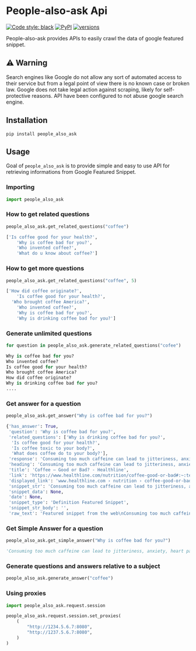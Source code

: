 # People-also-ask Api

[![Code style: black](https://img.shields.io/badge/code%20style-black-000000.svg)](https://github.com/python/black)
[![PyPI](https://img.shields.io/pypi/v/people_also_ask.svg)](https://pypi.org/project/people-also-ask)
[![versions](https://img.shields.io/pypi/pyversions/people_also_ask.svg)](https://github.com/lagranges/people_also_ask)

People-also-ask provides APIs to easily crawl the data of google featured snippet.

## ⚠ Warning
Search engines like Google do not allow any sort of automated access to their service but from a legal point of view there is no known case or broken law. Google does not take legal action against scraping, likely for self-protective reasons.
API have been configured to not abuse google search engine.

## Installation
```
pip install people_also_ask 
```

## Usage
Goal of ``people_also_ask`` is to provide simple and easy to use API for retrieving informations from Google Featured Snippet.

### Importing
```python
import people_also_ask
```

### How to get related questions 
```python
people_also_ask.get_related_questions("coffee")

['Is coffee good for your health?',
 	'Why is coffee bad for you?',
 	'Who invented coffee?',
	'What do u know about coffee?']
```

### How to get more questions
```python
people_also_ask.get_related_questions("coffee", 5)

['How did coffee originate?',
	'Is coffee good for your health?',
  'Who brought coffee America?',
	'Who invented coffee?',
	'Why is coffee bad for you?',
	'Why is drinking coffee bad for you?']
```

### Generate unlimited questions
```python
for question in people_also_ask.generate_related_questions("cofee")

Why is coffee bad for you?
Who invented coffee?
Is coffee good for your health?
Who brought coffee America?
How did coffee originate?
Why is drinking coffee bad for you?
....
```

### Get answer for a question
```python
people_also_ask.get_answer("Why is coffee bad for you?")

{'has_answer': True,
 'question': 'Why is coffee bad for you?',
 'related_questions': ['Why is drinking coffee bad for you?',
  'Is coffee good for your health?',
  'Is coffee toxic to your body?',
  'What does coffee do to your body?'],
 'response': 'Consuming too much caffeine can lead to jitteriness, anxiety, heart palpitations and even exacerbated panic attacks (34). If you are sensitive to caffeine and tend to become overstimulated, you may want to avoid coffee altogether. Another unwanted side effect is that it can disrupt sleep ( 35 ).Aug 30, 2018',
 'heading': 'Consuming too much caffeine can lead to jitteriness, anxiety, heart palpitations and even exacerbated panic attacks (34). If you are sensitive to caffeine and tend to become overstimulated, you may want to avoid coffee altogether. Another unwanted side effect is that it can disrupt sleep ( 35 ).Aug 30, 2018',
 'title': 'Coffee — Good or Bad? - Healthline',
 'link': 'https://www.healthline.com/nutrition/coffee-good-or-bad#:~:text=Consuming%20too%20much%20caffeine%20can,can%20disrupt%20sleep%20(%2035%20).',
 'displayed_link': 'www.healthline.com › nutrition › coffee-good-or-bad',
 'snippet_str': 'Consuming too much caffeine can lead to jitteriness, anxiety, heart palpitations and even exacerbated panic attacks (34). If you are sensitive to caffeine and tend to become overstimulated, you may want to avoid coffee altogether. Another unwanted side effect is that it can disrupt sleep ( 35 ).Aug 30, 2018\nwww.healthline.com › nutrition › coffee-good-or-bad\nhttps://www.healthline.com/nutrition/coffee-good-or-bad#:~:text=Consuming%20too%20much%20caffeine%20can,can%20disrupt%20sleep%20(%2035%20).\nCoffee — Good or Bad? - Healthline',
 'snippet_data': None,
 'date': None,
 'snippet_type': 'Definition Featured Snippet',
 'snippet_str_body': '',
 'raw_text': 'Featured snippet from the web\nConsuming too much caffeine can lead to jitteriness, anxiety, heart palpitations and even exacerbated panic attacks (34). If \nyou\n are sensitive to caffeine and tend to become overstimulated, \n may want to avoid \ncoffee\n altogether. Another unwanted side effect is that it can disrupt sleep ( 35 ).\nAug 30, 2018\nCoffee — Good or Bad? - Healthline\nwww.healthline.com\n › nutrition › coffee-good-or-bad'}
```

### Get Simple Answer for a question
```python
people_also_ask.get_simple_answer("Why is coffee bad for you?")

'Consuming too much caffeine can lead to jitteriness, anxiety, heart palpitations and even exacerbated panic attacks (34). If you are sensitive to caffeine and tend to become overstimulated, you may want to avoid coffee altogether. Another unwanted side effect is that it can disrupt sleep ( 35 ).Aug 30, 2018'
```


### Generate questions and answers relative to a subject
```python
people_also_ask.generate_answer("coffee")
```


### Using proxies

```python
import people_also_ask.request.session

people_also_ask.request.session.set_proxies(
    (
        "http://1234.5.6.7:8080",
        "http://1237.5.6.7:8080",
    )
)
```